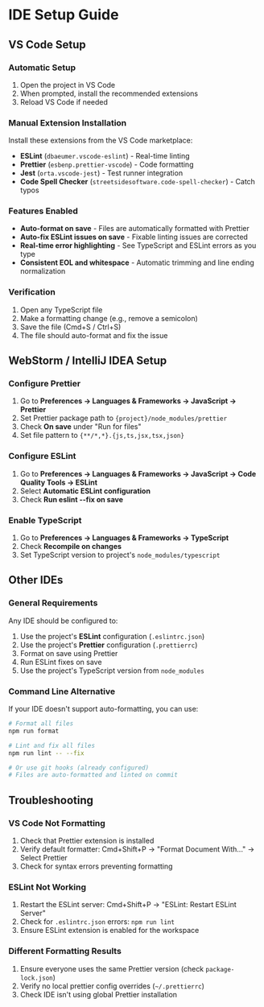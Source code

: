 # IDE Setup Guide

## VS Code Setup

### Automatic Setup
1. Open the project in VS Code
2. When prompted, install the recommended extensions
3. Reload VS Code if needed

### Manual Extension Installation
Install these extensions from the VS Code marketplace:
- **ESLint** (`dbaeumer.vscode-eslint`) - Real-time linting
- **Prettier** (`esbenp.prettier-vscode`) - Code formatting
- **Jest** (`orta.vscode-jest`) - Test runner integration
- **Code Spell Checker** (`streetsidesoftware.code-spell-checker`) - Catch typos

### Features Enabled
- **Auto-format on save** - Files are automatically formatted with Prettier
- **Auto-fix ESLint issues on save** - Fixable linting issues are corrected
- **Real-time error highlighting** - See TypeScript and ESLint errors as you type
- **Consistent EOL and whitespace** - Automatic trimming and line ending normalization

### Verification
1. Open any TypeScript file
2. Make a formatting change (e.g., remove a semicolon)
3. Save the file (Cmd+S / Ctrl+S)
4. The file should auto-format and fix the issue

## WebStorm / IntelliJ IDEA Setup

### Configure Prettier
1. Go to **Preferences → Languages & Frameworks → JavaScript → Prettier**
2. Set Prettier package path to `{project}/node_modules/prettier`
3. Check **On save** under "Run for files"
4. Set file pattern to `{**/*,*}.{js,ts,jsx,tsx,json}`

### Configure ESLint
1. Go to **Preferences → Languages & Frameworks → JavaScript → Code Quality Tools → ESLint**
2. Select **Automatic ESLint configuration**
3. Check **Run eslint --fix on save**

### Enable TypeScript
1. Go to **Preferences → Languages & Frameworks → TypeScript**
2. Check **Recompile on changes**
3. Set TypeScript version to project's `node_modules/typescript`

## Other IDEs

### General Requirements
Any IDE should be configured to:
1. Use the project's **ESLint** configuration (`.eslintrc.json`)
2. Use the project's **Prettier** configuration (`.prettierrc`)
3. Format on save using Prettier
4. Run ESLint fixes on save
5. Use the project's TypeScript version from `node_modules`

### Command Line Alternative
If your IDE doesn't support auto-formatting, you can use:
```bash
# Format all files
npm run format

# Lint and fix all files
npm run lint -- --fix

# Or use git hooks (already configured)
# Files are auto-formatted and linted on commit
```

## Troubleshooting

### VS Code Not Formatting
1. Check that Prettier extension is installed
2. Verify default formatter: Cmd+Shift+P → "Format Document With..." → Select Prettier
3. Check for syntax errors preventing formatting

### ESLint Not Working
1. Restart the ESLint server: Cmd+Shift+P → "ESLint: Restart ESLint Server"
2. Check for `.eslintrc.json` errors: `npm run lint`
3. Ensure ESLint extension is enabled for the workspace

### Different Formatting Results
1. Ensure everyone uses the same Prettier version (check `package-lock.json`)
2. Verify no local prettier config overrides (`~/.prettierrc`)
3. Check IDE isn't using global Prettier installation